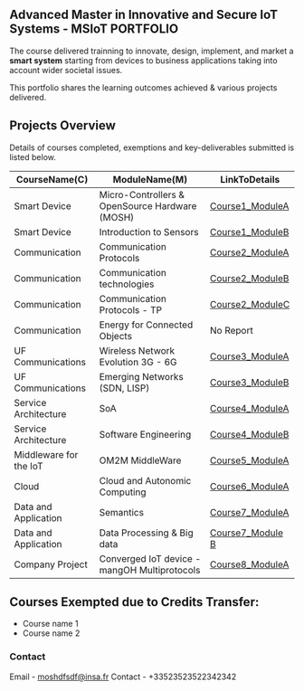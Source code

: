## Advanced Master in Innovative and Secure IoT Systems - MSIoT PORTFOLIO

The course delivered trainning to innovate, design, implement, and market a **smart system** starting from devices to business applications taking into account wider societal issues.

This portfolio shares the learning outcomes achieved & various projects delivered. 

## Projects Overview

Details of courses completed, exemptions and key-deliverables submitted is listed below.

|CourseName(C)|ModuleName(M)|LinkToDetails|
|------|------|------|
|Smart Device|Micro-Controllers & OpenSource Hardware (MOSH)|[Course1_ModuleA](./course1a.md)|
|Smart Device|Introduction to Sensors|[Course1_ModuleB](./course1b.md)|
|Communication|Communication Protocols|[Course2_ModuleA](./course2a.md)|
|Communication|Communication technologies|[Course2_ModuleB](./course2b.md)|
|Communication|Communication Protocols - TP|[Course2_ModuleC](./course2c.md)|
|Communication|Energy for Connected Objects|No Report|
|UF Communications|Wireless Network Evolution 3G - 6G|[Course3_ModuleA](./course3a.md)|
|UF Communications|Emerging Networks (SDN, LISP)|[Course3_ModuleB](./course3b.md)|
|Service Architecture|SoA|[Course4_ModuleA](./course4a.md)|
|Service Architecture|Software Engineering|[Course4_ModuleB](./course4b.md)|
|Middleware for the IoT|OM2M MiddleWare|[Course5_ModuleA](./course5a.md)|
|Cloud|Cloud and Autonomic Computing|[Course6_ModuleA](./course6a.md)|
|Data and Application|Semantics|[Course7_ModuleA](./course7a.md)|
|Data and Application|Data Processing & Big data|[Course7_Module B](./course7b.md)|
|Company Project|Converged IoT device - mangOH Multiprotocols|[Course8_ModuleA](./course8a.md)|

## Courses Exempted due to Credits Transfer: 

- Course name 1 
- Course name 2 


### Contact

Email - moshdfsdf@insa.fr
Contact - +33523523522342342
